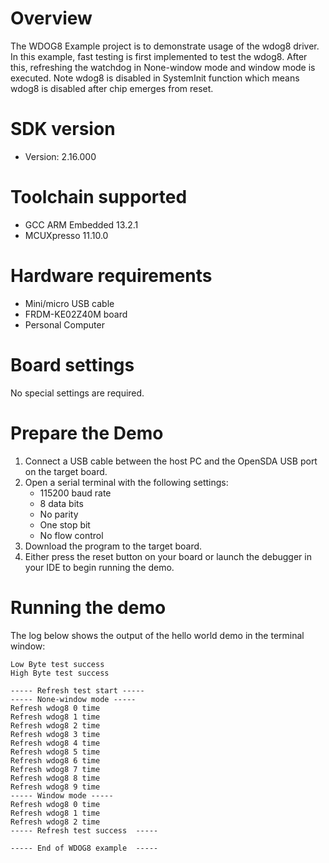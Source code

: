 Overview
========
The WDOG8 Example project is to demonstrate usage of the wdog8 driver.
In this example, fast testing is first implemented to test the wdog8.
After this, refreshing the watchdog in None-window mode and window mode is executed.
Note wdog8 is disabled in SystemInit function which means wdog8 is disabled
after chip emerges from reset.



SDK version
===========
- Version: 2.16.000

Toolchain supported
===================
- GCC ARM Embedded  13.2.1
- MCUXpresso  11.10.0

Hardware requirements
=====================
- Mini/micro USB cable
- FRDM-KE02Z40M board
- Personal Computer

Board settings
==============
No special settings are required.

Prepare the Demo
================
1.  Connect a USB cable between the host PC and the OpenSDA USB port on the target board.
2.  Open a serial terminal with the following settings:
    - 115200 baud rate
    - 8 data bits
    - No parity
    - One stop bit
    - No flow control
3.  Download the program to the target board.
4.  Either press the reset button on your board or launch the debugger in your IDE to begin running the demo.

Running the demo
================
The log below shows the output of the hello world demo in the terminal window:
~~~~~~~~~~~~~~~~~~~~~~~~~~~~~~~~~~~
Low Byte test success
High Byte test success

----- Refresh test start -----
----- None-window mode -----
Refresh wdog8 0 time
Refresh wdog8 1 time
Refresh wdog8 2 time
Refresh wdog8 3 time
Refresh wdog8 4 time
Refresh wdog8 5 time
Refresh wdog8 6 time
Refresh wdog8 7 time
Refresh wdog8 8 time
Refresh wdog8 9 time
----- Window mode -----
Refresh wdog8 0 time
Refresh wdog8 1 time
Refresh wdog8 2 time
----- Refresh test success  -----

----- End of WDOG8 example  -----
~~~~~~~~~~~~~~~~~~~~~~~~~~~~~~~~~~~
